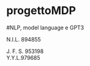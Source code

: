 # progettoMDP

#NLP, model language e GPT3

N.I.L. 894855  <br />

J. F. S. 953198  <br />
Y.Y.L.979685  <br />
